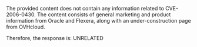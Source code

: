 The provided content does not contain any information related to CVE-2006-0430. The content consists of general marketing and product information from Oracle and Flexera, along with an under-construction page from OVHcloud.
 
Therefore, the response is: UNRELATED